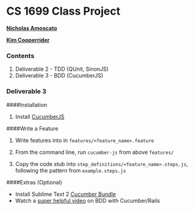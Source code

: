 # CS 1699 Class Project

**[Nicholas Amoscato](http://amoscato.com/)**

**[Kim Cooperrider](http://kimcoop.com/)**

### Contents
1. Deliverable 2 - TDD (QUnit, SinonJS)
2. Deliverable 3 - BDD (CucumberJS)

### Deliverable 3

####Installation

1. Install [CucumberJS](https://github.com/cucumber/cucumber-js)

####Write a Feature

1. Write features into in `features/<feature_name>.feature`

2. From the command line, run `cucumber-js` from above `features/`

3. Copy the code stub into `step_definitions/<feature_name>.steps.js`, following the pattern from `example.steps.js`


####Extras (Optional)

- Install Sublime Text 2 [Cucumber Bundle](https://github.com/npverni/cucumber-sublime2-bundle)
- Watch a [super helpful video](http://blog.codeship.io/2013/04/30/bdd-with-cucumber.html) on BDD with Cucumber/Rails
